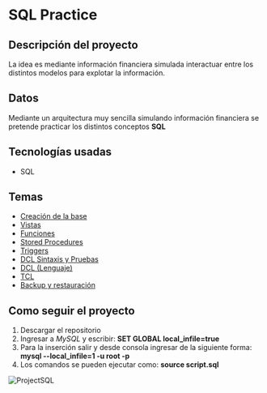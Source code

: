 # SQL Practice

## Descripción del proyecto

La idea es mediante información financiera simulada interactuar entre los distintos modelos para explotar la información.

## Datos

Mediante un arquitectura muy sencilla simulando información financiera se pretende practicar los distintos conceptos **SQL**  

## Tecnologías usadas

  - SQL


## Temas

* [Creación de la base](https://github.com/bluepill5/SQL-Dev/blob/main/scripts/creationDB.sql)
* [Vistas](https://github.com/bluepill5/SQL-Dev/blob/main/scripts/viewsDB.sql)
* [Funciones](https://github.com/bluepill5/SQL-Dev/blob/main/scripts/functionsDB.sql)
* [Stored Procedures](https://github.com/bluepill5/SQL-Dev/blob/main/scripts/storeProceduresDB.sql)
* [Triggers](https://github.com/bluepill5/SQL-Dev/blob/main/scripts/triggersDB.sql)
* [DCL Sintaxis y Pruebas](https://github.com/bluepill5/SQL-Dev/blob/main/scripts/dclDB_Pruebas.sql)
* [DCL (Lenguaje)](https://github.com/bluepill5/SQL-Dev/blob/main/scripts/dclDB.sql)
* [TCL](https://github.com/bluepill5/SQL-Dev/blob/main/scripts/tclDB.sql)
* [Backup y restauración](https://github.com/bluepill5/SQL-Dev/blob/main/scripts/Dump20220315.sql)

## Como seguir el proyecto

1. Descargar el repositorio 
2. Ingresar a *MySQL* y escribir: **SET GLOBAL local_infile=true**
3. Para la inserción salir y desde consola ingresar de la siguiente forma: **mysql --local_infile=1 -u root -p**
4. Los comandos se pueden ejecutar como: **source script.sql**


![ProjectSQL](https://user-images.githubusercontent.com/4382527/162629353-e2eaf9f0-a088-49c2-a09b-ac9b5dd4fa95.gif)




